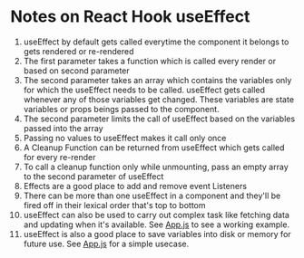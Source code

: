 # Notes on React Hook useEffect

1. useEffect by default gets called everytime the component it belongs to gets rendered or re-rendered
2. The first parameter takes a function which is called every render or based on second parameter
3. The second parameter takes an array which contains the variables only for which the useEffect needs to be called. useEffect gets called whenever any of those variables get changed. These variables are state variables or props beings passed to the component.
4. The second parameter limits the call of useEffect based on the variables passed into the array
5. Passing no values to useEffect makes it call only once
6. A Cleanup Function can be returned from useEffect which gets called for every re-render
7. To call a cleanup function only while unmounting, pass an empty array to the second parameter of useEffect
8. Effects are a good place to add and remove event Listeners
9. There can be more than one useEffect in a component and they'll be fired off in their lexical order that's top to bottom
10. useEffect can also be used to carry out complex task like fetching data and updating when it's available. See [App.js](./src/App.js) to see a working example.
11. useEffect is also a good place to save variables into disk or memory for future use. See [App.js](./src/App.js) for a simple usecase.

